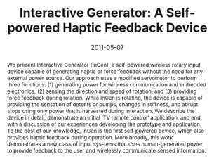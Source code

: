 ---
abstract: |-
  We present Interactive Generator (InGen), a self-powered wireless rotary input device capable of generating haptic or force feedback without the need for any external power source. Our approach uses a modified servomotor to perform three functions: (1) generating power for wireless communication and embedded electronics, (2) sensing the direction and speed of rotation, and (3) providing force feedback during rotation. While InGen is rotating, the device is capable of providing the sensation of detents or bumps, changes in stiffness, and abrupt stops using only power that is harvested during interaction. We describe the device in detail, demonstrate an initial 'TV remote control' application, and end with a discussion of our experiences developing the prototype and application. To the best of our knowledge, InGen is the first self-powered device, which also provides haptic feedback during operation. More broadly, this work demonstrates a new class of input sys-tems that uses human-generated power to provide feedback to the user and wirelessly communicate sensed information.
authors:
- badshah
- gupta
- cohn
- Nicolas Villar
- Steve Hodges
- patel
award: 'Best Paper Award'
bibtex: |-
  @inproceedings{Badshah:2011:IGS:1978942.1979240,
   author = {Badshah, Akash and Gupta, Sidhant and Cohn, Gabe and Villar, Nicolas and Hodges, Steve and Patel, Shwetak N.},
   title = {Interactive Generator: A Self-powered Haptic Feedback Device},
   booktitle = {Proceedings of the SIGCHI Conference on Human Factors in Computing Systems},
   series = {CHI '11},
   year = {2011},
   isbn = {978-1-4503-0228-9},
   location = {Vancouver, BC, Canada},
   pages = {2051--2054},
   numpages = {4},
   url = {http://doi.acm.org/10.1145/1978942.1979240},
   doi = {10.1145/1978942.1979240},
   acmid = {1979240},
   publisher = {ACM},
   address = {New York, NY, USA},
   keywords = {force feedback, haptics, human-powered, remote control, self-powered, tactile feedback, user interface device},
  }
caption: ''
citation: |-
  Akash Badshah, Sidhant Gupta, Gabe Cohn, Nicolas Villar, Steve Hodges, and Shwetak N. Patel. 2011. Interactive generator: a self-powered haptic feedback device.  In Proceedings of the SIGCHI Conference on Human Factors in Computing Systems (CHI '11). ACM, New York, NY, USA,  2051-2054. DOI=http://dx.doi.org/10.1145/1978942.1979240
conference: Conference on Human Factors in Computing Systems (CHI), 2011
date: '2011-05-07'
image: ''
pdf: /pdfs/interactive-generator.pdf
thumbnail: ''
title: 'Interactive Generator: A Self-powered Haptic Feedback Device'
video: ''
video_embed: ''
redirect_from: /projects/InGen/
---